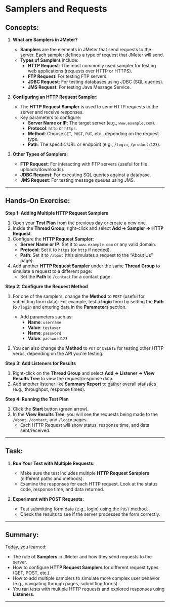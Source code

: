 # **Samplers and Requests**

## **Concepts:**

1. **What are Samplers in JMeter?**
   - **Samplers** are the elements in JMeter that send requests to the server. Each sampler defines a type of request that JMeter will send.
   - **Types of Samplers** include:
     - **HTTP Request**: The most commonly used sampler for testing web applications (requests over HTTP or HTTPS).
     - **FTP Request**: For testing FTP servers.
     - **JDBC Request**: For testing databases using JDBC (SQL queries).
     - **JMS Request**: For testing Java Message Service.
2. **Configuring an HTTP Request Sampler:**

   - The **HTTP Request Sampler** is used to send HTTP requests to the server and receive responses.
   - Key parameters to configure:
     - **Server Name or IP**: The target server (e.g., `www.example.com`).
     - **Protocol**: `http` or `https`.
     - **Method**: Choose `GET`, `POST`, `PUT`, etc., depending on the request type.
     - **Path**: The specific URL or endpoint (e.g., `/login`, `/product/123`).

3. **Other Types of Samplers:**
   - **FTP Request**: For interacting with FTP servers (useful for file uploads/downloads).
   - **JDBC Request**: For executing SQL queries against a database.
   - **JMS Request**: For testing message queues using JMS.

---

## **Hands-On Exercise:**

**Step 1: Adding Multiple HTTP Request Samplers**

1. Open your **Test Plan** from the previous day or create a new one.
2. Inside the **Thread Group**, right-click and select **Add → Sampler → HTTP Request**.
3. Configure the **HTTP Request Sampler**:
   - **Server Name or IP**: Set it to `www.example.com` or any valid domain.
   - **Protocol**: Set it to `https` (or `http` if needed).
   - **Path**: Set it to `/about` (this simulates a request to the “About Us” page).
4. Add another **HTTP Request Sampler** under the same **Thread Group** to simulate a request to a different page:
   - Set the **Path** to `/contact` for a contact page.

**Step 2: Configure the Request Method**

1. For one of the samplers, change the **Method** to `POST` (useful for submitting form data). For example, test a **login** form by setting the **Path** to `/login` and entering data in the **Parameters** section.

   - Add parameters such as:
     - **Name**: `username`
     - **Value**: `testuser`
     - **Name**: `password`
     - **Value**: `password123`

2. You can also change the **Method** to `PUT` or `DELETE` for testing other HTTP verbs, depending on the API you're testing.

**Step 3: Add Listeners for Results**

1. Right-click on the **Thread Group** and select **Add → Listener → View Results Tree** to view the request/response data.
2. Add another listener like **Summary Report** to gather overall statistics (e.g., throughput, response times).

**Step 4: Running the Test Plan**

1. Click the **Start** button (green arrow).
2. In the **View Results Tree**, you will see the requests being made to the `/about`, `/contact`, and `/login` pages.
   - Each HTTP Request will show status, response time, and data sent/received.

---

## **Task:**

1. **Run Your Test with Multiple Requests:**

   - Make sure the test includes multiple **HTTP Request Samplers** (different paths and methods).
   - Examine the responses for each HTTP request. Look at the status code, response time, and data returned.

2. **Experiment with POST Requests:**
   - Test submitting form data (e.g., login) using the `POST` method.
   - Check the results to see if the server processes the form correctly.

---

## **Summary:**

Today, you learned:

- The role of **Samplers** in JMeter and how they send requests to the server.
- How to configure **HTTP Request Samplers** for different request types (GET, POST, etc.).
- How to add multiple samplers to simulate more complex user behavior (e.g., navigating through pages, submitting forms).
- You ran tests with multiple HTTP requests and explored responses using **Listeners**.

---
